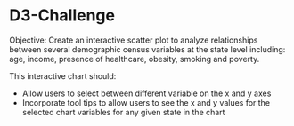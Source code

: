 # D3-Challenge

Objective:  Create an interactive scatter plot to analyze relationships between several demographic census variables at the state level including:  age, income, presence of healthcare, obesity, smoking and poverty.

This interactive chart should:
* Allow users to select between different variable on the x and y axes
* Incorporate tool tips to allow users to see the x and y values for the selected chart variables for any given state in the chart 
